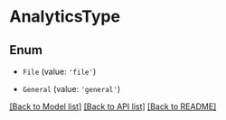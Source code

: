 # AnalyticsType


## Enum

* `File` (value: `'file'`)

* `General` (value: `'general'`)

[[Back to Model list]](../README.md#documentation-for-models) [[Back to API list]](../README.md#documentation-for-api-endpoints) [[Back to README]](../README.md)
